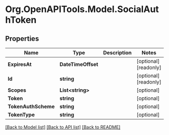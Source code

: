 # Org.OpenAPITools.Model.SocialAuthToken

## Properties

Name | Type | Description | Notes
------------ | ------------- | ------------- | -------------
**ExpiresAt** | **DateTimeOffset** |  | [optional] [readonly] 
**Id** | **string** |  | [optional] [readonly] 
**Scopes** | **List&lt;string&gt;** |  | [optional] 
**Token** | **string** |  | [optional] 
**TokenAuthScheme** | **string** |  | [optional] 
**TokenType** | **string** |  | [optional] 

[[Back to Model list]](../README.md#documentation-for-models) [[Back to API list]](../README.md#documentation-for-api-endpoints) [[Back to README]](../README.md)

